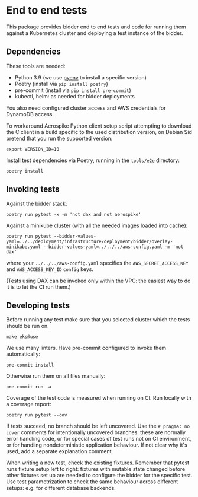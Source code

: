 # End to end tests

This package provides bidder end to end tests and code for running them against a Kubernetes cluster and deploying a
test instance of the bidder.

## Dependencies

These tools are needed:

* Python 3.9 (we use [pyenv](https://github.com/pyenv/pyenv) to install a specific version)
* Poetry (install via `pip install poetry`)
* pre-commit (install via `pip install pre-commit`)
* kubectl, helm: as needed for bidder deployments

You also need configured cluster access and AWS credentials for DynamoDB access.

To workaround Aerospike Python client setup script attempting to download the C client in a build specific to the used
distribution version, on Debian Sid pretend that you run the supported version:

    export VERSION_ID=10

Install test dependencies via Poetry, running in the `tools/e2e` directory:

    poetry install

## Invoking tests

Against the bidder stack:

    poetry run pytest -x -m 'not dax and not aerospike'

Against a minikube cluster (with all the needed images loaded into cache):

    poetry run pytest --bidder-values-yaml=../../deployment/infrastructure/deployment/bidder/overlay-minikube.yaml --bidder-values-yaml=../../../aws-config.yaml -m 'not dax'

where your `../../../aws-config.yaml` specifies the `AWS_SECRET_ACCESS_KEY` and `AWS_ACCESS_KEY_ID` `config` keys.

(Tests using DAX can be invoked only within the VPC: the easiest way to do it is to let the CI run them.)

## Developing tests

Before running any test make sure that you selected cluster which the tests should be run on.

    make eks@use

We use many linters. Have pre-commit configured to invoke them automatically:

    pre-commit install

Otherwise run them on all files manually:

    pre-commit run -a

Coverage of the test code is measured when running on CI. Run locally with a coverage report:

    poetry run pytest --cov

If tests succeed, no branch should be left uncovered. Use the `# pragma: no cover` comments for intentionally uncovered
branches: these are normally error handling code, or for special cases of test runs not on CI environment, or for
handling nondeterministic application behaviour. If not clear why it's used, add a separate explanation comment.

When writing a new test, check the existing fixtures. Remember that pytest runs fixture setup left to right: fixtures
with mutable state changed before other fixtures set up are needed to configure the bidder for the specific test. Use
test parametrization to check the same behaviour across different setups: e.g. for different database backends.
